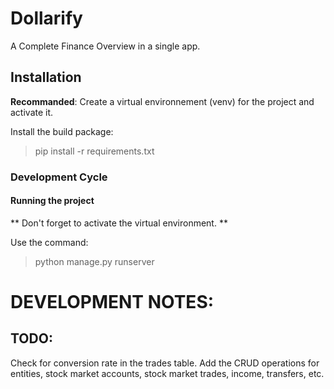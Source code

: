 # Dollarify

A Complete Finance Overview in a single app.

## Installation

**Recommanded**: Create a virtual environnement (venv) for the project and activate it.

Install the build package:
> pip install -r requirements.txt

### Development Cycle

#### Running the project

** Don't forget to activate the virtual environment. **

Use the command:
> python manage.py runserver


# DEVELOPMENT NOTES:

## TODO:
Check for conversion rate in the trades table.
Add the CRUD operations for entities, stock market accounts, stock market trades, income, transfers, etc.